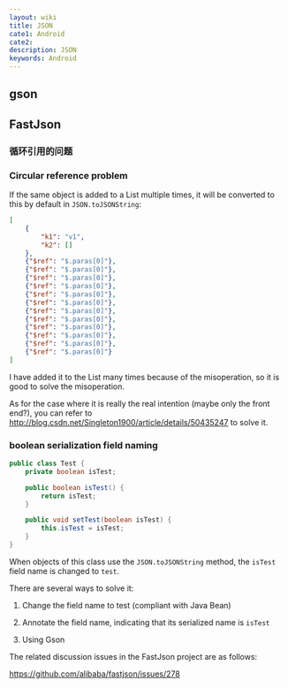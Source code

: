 ```yaml
---
layout: wiki
title: JSON
cate1: Android
cate2:
description: JSON
keywords: Android
---
```


## gson

## FastJson

### 循环引用的问题

### Circular reference problem

If the same object is added to a List multiple times, it will be converted to this by default in `JSON.toJSONString`:

```json
[
    {
        "k1": "v1",
        "k2": []
    },
    {"$ref": "$.paras[0]"},
    {"$ref": "$.paras[0]"},
    {"$ref": "$.paras[0]"},
    {"$ref": "$.paras[0]"},
    {"$ref": "$.paras[0]"},
    {"$ref": "$.paras[0]"},
    {"$ref": "$.paras[0]"},
    {"$ref": "$.paras[0]"},
    {"$ref": "$.paras[0]"},
    {"$ref": "$.paras[0]"},
    {"$ref": "$.paras[0]"},
    {"$ref": "$.paras[0]"}
]
```


I have added it to the List many times because of the misoperation, so it is good to solve the misoperation.

As for the case where it is really the real intention (maybe only the front end?), you can refer to <http://blog.csdn.net/Singleton1900/article/details/50435247> to solve it.
### boolean serialization field naming

```java
public class Test {
    private boolean isTest;

    public boolean isTest() {
        return isTest;
    }

    public void setTest(boolean isTest) {
        this.isTest = isTest;
    }
}
```

When objects of this class use the `JSON.toJSONString` method, the `isTest` field name is changed to `test`.

There are several ways to solve it:

1. Change the field name to test (compliant with Java Bean)

2. Annotate the field name, indicating that its serialized name is `isTest`

3. Using Gson

The related discussion issues in the FastJson project are as follows:

<https://github.com/alibaba/fastjson/issues/278>
